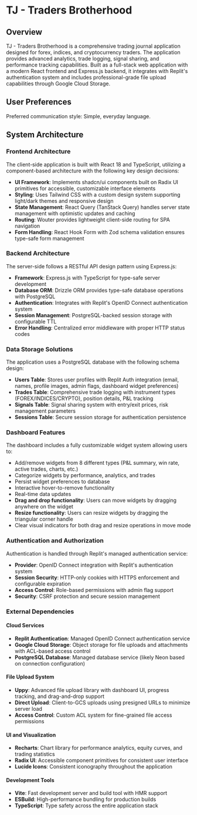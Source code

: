 # TJ - Traders Brotherhood

## Overview

TJ - Traders Brotherhood is a comprehensive trading journal application designed for forex, indices, and cryptocurrency traders. The application provides advanced analytics, trade logging, signal sharing, and performance tracking capabilities. Built as a full-stack web application with a modern React frontend and Express.js backend, it integrates with Replit's authentication system and includes professional-grade file upload capabilities through Google Cloud Storage.

## User Preferences

Preferred communication style: Simple, everyday language.

## System Architecture

### Frontend Architecture
The client-side application is built with React 18 and TypeScript, utilizing a component-based architecture with the following key design decisions:

- **UI Framework**: Implements shadcn/ui components built on Radix UI primitives for accessible, customizable interface elements
- **Styling**: Uses Tailwind CSS with a custom design system supporting light/dark themes and responsive design
- **State Management**: React Query (TanStack Query) handles server state management with optimistic updates and caching
- **Routing**: Wouter provides lightweight client-side routing for SPA navigation
- **Form Handling**: React Hook Form with Zod schema validation ensures type-safe form management

### Backend Architecture
The server-side follows a RESTful API design pattern using Express.js:

- **Framework**: Express.js with TypeScript for type-safe server development
- **Database ORM**: Drizzle ORM provides type-safe database operations with PostgreSQL
- **Authentication**: Integrates with Replit's OpenID Connect authentication system
- **Session Management**: PostgreSQL-backed session storage with configurable TTL
- **Error Handling**: Centralized error middleware with proper HTTP status codes

### Data Storage Solutions
The application uses a PostgreSQL database with the following schema design:

- **Users Table**: Stores user profiles with Replit Auth integration (email, names, profile images, admin flags, dashboard widget preferences)
- **Trades Table**: Comprehensive trade logging with instrument types (FOREX/INDICES/CRYPTO), position details, P&L tracking
- **Signals Table**: Signal sharing system with entry/exit prices, risk management parameters
- **Sessions Table**: Secure session storage for authentication persistence

### Dashboard Features
The dashboard includes a fully customizable widget system allowing users to:
- Add/remove widgets from 8 different types (P&L summary, win rate, active trades, charts, etc.)
- Categorize widgets by performance, analytics, and trades
- Persist widget preferences to database
- Interactive hover-to-remove functionality
- Real-time data updates
- **Drag and drop functionality**: Users can move widgets by dragging anywhere on the widget
- **Resize functionality**: Users can resize widgets by dragging the triangular corner handle
- Clear visual indicators for both drag and resize operations in move mode

### Authentication and Authorization
Authentication is handled through Replit's managed authentication service:

- **Provider**: OpenID Connect integration with Replit's authentication system
- **Session Security**: HTTP-only cookies with HTTPS enforcement and configurable expiration
- **Access Control**: Role-based permissions with admin flag support
- **Security**: CSRF protection and secure session management

### External Dependencies

#### Cloud Services
- **Replit Authentication**: Managed OpenID Connect authentication service
- **Google Cloud Storage**: Object storage for file uploads and attachments with ACL-based access control
- **PostgreSQL Database**: Managed database service (likely Neon based on connection configuration)

#### File Upload System
- **Uppy**: Advanced file upload library with dashboard UI, progress tracking, and drag-and-drop support
- **Direct Upload**: Client-to-GCS uploads using presigned URLs to minimize server load
- **Access Control**: Custom ACL system for fine-grained file access permissions

#### UI and Visualization
- **Recharts**: Chart library for performance analytics, equity curves, and trading statistics
- **Radix UI**: Accessible component primitives for consistent user interface
- **Lucide Icons**: Consistent iconography throughout the application

#### Development Tools
- **Vite**: Fast development server and build tool with HMR support
- **ESBuild**: High-performance bundling for production builds
- **TypeScript**: Type safety across the entire application stack